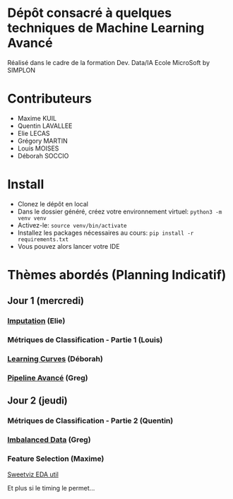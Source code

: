 # Dépôt consacré à quelques techniques de Machine Learning Avancé

Réalisé dans le cadre de la formation Dev. Data/IA Ecole MicroSoft by SIMPLON

# Contributeurs
- Maxime KUIL
- Quentin LAVALLEE
- Elie LECAS
- Grégory MARTIN
- Louis MOISES
- Déborah SOCCIO

# Install
- Clonez le dépôt en local
- Dans le dossier généré, créez votre environnement virtuel: `python3 -m venv venv`
- Activez-le: `source venv/bin/activate`
- Installez les packages nécessaires au cours: `pip install -r requirements.txt`
- Vous pouvez alors lancer votre IDE

# Thèmes abordés (Planning Indicatif)
## Jour 1 (mercredi)
### [**Imputation**](https://www.canva.com/design/DAF7Tfe6kZs/e9bHkcbge0YfvNZfOUUNaQ/edit?utm_content=DAF7Tfe6kZs&utm_campaign=designshare&utm_medium=link2&utm_source=sharebutton) (Elie)


### Métriques de Classification - Partie 1 (Louis)


### [**Learning Curves**](https://www.canva.com/design/DAF7AdaVfKc/5dQ_jG-qVkzwuEavpmnJ7Q/view?utm_content=DAF7AdaVfKc&utm_campaign=designshare&utm_medium=link&utm_source=publishsharelink&mode=preview) (Déborah)


### [**Pipeline Avancé**](https://docs.google.com/presentation/d/19P2F18XuqRvt8_Mr8IIOwhqQDVDB2zFs29CPkmZnaRc/edit#slide=id.g2b33327429b_0_11) (Greg)


## Jour 2 (jeudi)
### Métriques de Classification - Partie 2 (Quentin)


### [**Imbalanced Data**](https://docs.google.com/presentation/d/1ZV5sT8Aw4oeij15ICI1CXhvdBLSrcS8Vee9ZoXOhd4g/edit#slide=id.g2b3718b07d6_0_5) (Greg)


### Feature Selection (Maxime)

[Sweetviz EDA util](https://github.com/fbdesignpro/sweetviz)


Et plus si le timing le permet...